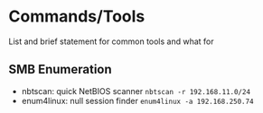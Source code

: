 # Commands/Tools
List and brief statement for common tools and what for

## SMB Enumeration
* nbtscan: quick NetBIOS scanner `nbtscan -r 192.168.11.0/24`
* enum4linux: null session finder `enum4linux -a 192.168.250.74`

